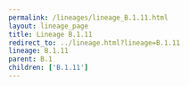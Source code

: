 ```yaml
---
permalink: /lineages/lineage_B.1.11.html
layout: lineage_page
title: Lineage B.1.11
redirect_to: ../lineage.html?lineage=B.1.11
lineage: B.1.11
parent: B.1
children: ['B.1.11']
---
```

